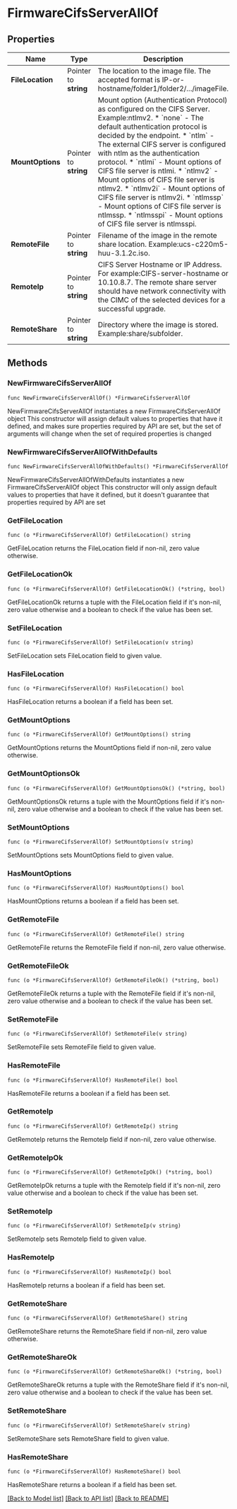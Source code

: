 # FirmwareCifsServerAllOf

## Properties

Name | Type | Description | Notes
------------ | ------------- | ------------- | -------------
**FileLocation** | Pointer to **string** | The location to the image file. The accepted format is IP-or-hostname/folder1/folder2/.../imageFile. | [optional] 
**MountOptions** | Pointer to **string** | Mount option (Authentication Protocol) as configured on the CIFS Server. Example:ntlmv2. * &#x60;none&#x60; - The default authentication protocol is decided by the endpoint. * &#x60;ntlm&#x60; - The external CIFS server is configured with ntlm as the authentication protocol. * &#x60;ntlmi&#x60; - Mount options of CIFS file server is ntlmi. * &#x60;ntlmv2&#x60; - Mount options of CIFS file server is ntlmv2. * &#x60;ntlmv2i&#x60; - Mount options of CIFS file server is ntlmv2i. * &#x60;ntlmssp&#x60; - Mount options of CIFS file server is ntlmssp. * &#x60;ntlmsspi&#x60; - Mount options of CIFS file server is ntlmsspi. | [optional] [default to "none"]
**RemoteFile** | Pointer to **string** | Filename of the image in the remote share location. Example:ucs-c220m5-huu-3.1.2c.iso. | [optional] [readonly] 
**RemoteIp** | Pointer to **string** | CIFS Server Hostname or IP Address. For example:CIFS-server-hostname or 10.10.8.7. The remote share server should have network connectivity with the CIMC of the selected devices for a successful upgrade. | [optional] [readonly] 
**RemoteShare** | Pointer to **string** | Directory where the image is stored. Example:share/subfolder. | [optional] [readonly] 

## Methods

### NewFirmwareCifsServerAllOf

`func NewFirmwareCifsServerAllOf() *FirmwareCifsServerAllOf`

NewFirmwareCifsServerAllOf instantiates a new FirmwareCifsServerAllOf object
This constructor will assign default values to properties that have it defined,
and makes sure properties required by API are set, but the set of arguments
will change when the set of required properties is changed

### NewFirmwareCifsServerAllOfWithDefaults

`func NewFirmwareCifsServerAllOfWithDefaults() *FirmwareCifsServerAllOf`

NewFirmwareCifsServerAllOfWithDefaults instantiates a new FirmwareCifsServerAllOf object
This constructor will only assign default values to properties that have it defined,
but it doesn't guarantee that properties required by API are set

### GetFileLocation

`func (o *FirmwareCifsServerAllOf) GetFileLocation() string`

GetFileLocation returns the FileLocation field if non-nil, zero value otherwise.

### GetFileLocationOk

`func (o *FirmwareCifsServerAllOf) GetFileLocationOk() (*string, bool)`

GetFileLocationOk returns a tuple with the FileLocation field if it's non-nil, zero value otherwise
and a boolean to check if the value has been set.

### SetFileLocation

`func (o *FirmwareCifsServerAllOf) SetFileLocation(v string)`

SetFileLocation sets FileLocation field to given value.

### HasFileLocation

`func (o *FirmwareCifsServerAllOf) HasFileLocation() bool`

HasFileLocation returns a boolean if a field has been set.

### GetMountOptions

`func (o *FirmwareCifsServerAllOf) GetMountOptions() string`

GetMountOptions returns the MountOptions field if non-nil, zero value otherwise.

### GetMountOptionsOk

`func (o *FirmwareCifsServerAllOf) GetMountOptionsOk() (*string, bool)`

GetMountOptionsOk returns a tuple with the MountOptions field if it's non-nil, zero value otherwise
and a boolean to check if the value has been set.

### SetMountOptions

`func (o *FirmwareCifsServerAllOf) SetMountOptions(v string)`

SetMountOptions sets MountOptions field to given value.

### HasMountOptions

`func (o *FirmwareCifsServerAllOf) HasMountOptions() bool`

HasMountOptions returns a boolean if a field has been set.

### GetRemoteFile

`func (o *FirmwareCifsServerAllOf) GetRemoteFile() string`

GetRemoteFile returns the RemoteFile field if non-nil, zero value otherwise.

### GetRemoteFileOk

`func (o *FirmwareCifsServerAllOf) GetRemoteFileOk() (*string, bool)`

GetRemoteFileOk returns a tuple with the RemoteFile field if it's non-nil, zero value otherwise
and a boolean to check if the value has been set.

### SetRemoteFile

`func (o *FirmwareCifsServerAllOf) SetRemoteFile(v string)`

SetRemoteFile sets RemoteFile field to given value.

### HasRemoteFile

`func (o *FirmwareCifsServerAllOf) HasRemoteFile() bool`

HasRemoteFile returns a boolean if a field has been set.

### GetRemoteIp

`func (o *FirmwareCifsServerAllOf) GetRemoteIp() string`

GetRemoteIp returns the RemoteIp field if non-nil, zero value otherwise.

### GetRemoteIpOk

`func (o *FirmwareCifsServerAllOf) GetRemoteIpOk() (*string, bool)`

GetRemoteIpOk returns a tuple with the RemoteIp field if it's non-nil, zero value otherwise
and a boolean to check if the value has been set.

### SetRemoteIp

`func (o *FirmwareCifsServerAllOf) SetRemoteIp(v string)`

SetRemoteIp sets RemoteIp field to given value.

### HasRemoteIp

`func (o *FirmwareCifsServerAllOf) HasRemoteIp() bool`

HasRemoteIp returns a boolean if a field has been set.

### GetRemoteShare

`func (o *FirmwareCifsServerAllOf) GetRemoteShare() string`

GetRemoteShare returns the RemoteShare field if non-nil, zero value otherwise.

### GetRemoteShareOk

`func (o *FirmwareCifsServerAllOf) GetRemoteShareOk() (*string, bool)`

GetRemoteShareOk returns a tuple with the RemoteShare field if it's non-nil, zero value otherwise
and a boolean to check if the value has been set.

### SetRemoteShare

`func (o *FirmwareCifsServerAllOf) SetRemoteShare(v string)`

SetRemoteShare sets RemoteShare field to given value.

### HasRemoteShare

`func (o *FirmwareCifsServerAllOf) HasRemoteShare() bool`

HasRemoteShare returns a boolean if a field has been set.


[[Back to Model list]](../README.md#documentation-for-models) [[Back to API list]](../README.md#documentation-for-api-endpoints) [[Back to README]](../README.md)


